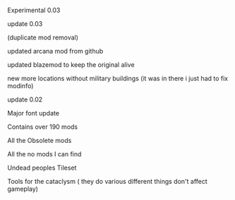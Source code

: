 Experimental 0.03

update 0.03

(duplicate mod removal)

updated arcana mod from github

updated blazemod to keep the original alive

new more locations without military buildings (it was in there i just had to fix modinfo)

update 0.02

Major font update

Contains over 190 mods

All the Obsolete mods

All the no mods I can find

Undead peoples Tileset

Tools for the cataclysm ( they do various different things don't affect gameplay)
